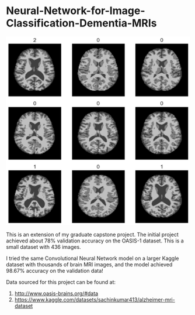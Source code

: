 # Neural-Network-for-Image-Classification-Dementia-MRIs

![MRI_Brains](MRI_Brains2.jpg)

This is an extension of my graduate capstone project. The initial project achieved about 78% validation accuracy on the OASIS-1 dataset. This is a small dataset with 436 images.

I tried the same Convolutional Neural Network model on a larger Kaggle dataset with thousands of brain MRI images, and the model achieved 98.67% accuracy on the validation data!

Data sourced for this project can be found at: 
1. http://www.oasis-brains.org/#data
2. https://www.kaggle.com/datasets/sachinkumar413/alzheimer-mri-dataset

